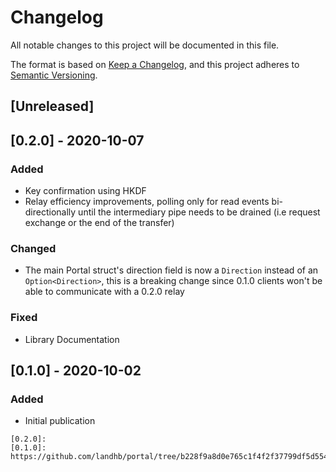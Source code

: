 # Changelog
All notable changes to this project will be documented in this file.

The format is based on [Keep a Changelog](https://keepachangelog.com/en/1.0.0/),
and this project adheres to [Semantic Versioning](https://semver.org/spec/v2.0.0.html).

## [Unreleased]

## [0.2.0] - 2020-10-07
### Added
- Key confirmation using HKDF 
- Relay efficiency improvements, polling only for read events bi-directionally until the intermediary pipe needs to be drained (i.e request exchange or the end of the transfer)

### Changed
- The main Portal struct's direction field is now a `Direction` instead of an `Option<Direction>`, this is a breaking change since 0.1.0 clients won't be able to communicate with a 0.2.0 relay

### Fixed
- Library Documentation

## [0.1.0] - 2020-10-02
### Added
- Initial publication

```
[0.2.0]: 
[0.1.0]: https://github.com/landhb/portal/tree/b228f9a8d0e765c1f4f2f37799df5d55483dfece
```
